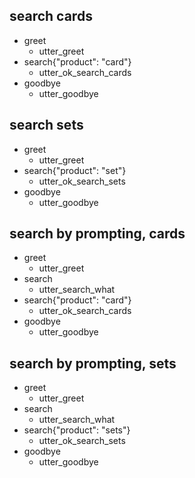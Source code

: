 ## search cards
* greet
  - utter_greet
* search{"product": "card"}
  - utter_ok_search_cards
* goodbye
  - utter_goodbye

## search sets
* greet
  - utter_greet
* search{"product": "set"}
  - utter_ok_search_sets
* goodbye
  - utter_goodbye

## search by prompting, cards
* greet
  - utter_greet
* search
  - utter_search_what
* search{"product": "card"}
  - utter_ok_search_cards
* goodbye
  - utter_goodbye

## search by prompting, sets
* greet
  - utter_greet
* search
  - utter_search_what
* search{"product": "sets"}
  - utter_ok_search_sets
* goodbye
  - utter_goodbye
